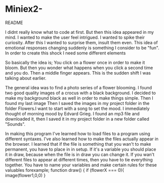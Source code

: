 # Miniex2-
README 

I didnt really know what to code at first. But then this idea appeared in my mind. I wanted to make the user feel intrigued. I wanted to spike their curiosity. After this I wanted to surprise them, insult them even. This idea of emotional responses changing suddenly is something I consider to be "fun".  In order to create this shock I need some different elements 

So basically the idea is; You click on a flower once in order to make it bloom. But then you wonder what happens when you click a second time and you do. Then a middle finger appears. This is the sudden shift I was talking about earlier. 

The general idea was to find a photo series of a flower blooming. I found two good quality images of a crocus with a black background. I decided to make my background black as well in order to make things simple. Then I found my last image   Then I saved the images in my project folder in the folder Flowers.I want to start with a song to set the mood. I immediately thought of morning mood by Edvard Grieg. I found an mp3 file and downloaded it, then I saved it in my project folder in a new folder called "Sounds". 

In making this program I've learned how to load files to a program using different syntaxes. I've also learned how to make the files actually appear in the browser. I learned that if the file is something that you wan't to make permanent, you have to place in in setup. If it's a variable you should place it in draw, because when the file is in draw you can change it. If you wan't different files to appear at different times, then you have to tie everything together. You have to name your variables and make certain rules for these valuables forexample; 
function draw() {
  if (flowerX === 0){
    image(flower1,0,0)
  }
  
